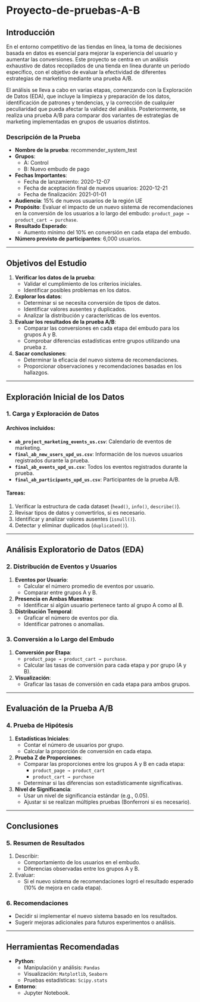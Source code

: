 # Proyecto-de-pruebas-A-B

## Introducción
En el entorno competitivo de las tiendas en línea, la toma de decisiones basada en datos es esencial para mejorar la experiencia del usuario y aumentar las conversiones. Este proyecto se centra en un análisis exhaustivo de datos recopilados de una tienda en línea durante un período específico, con el objetivo de evaluar la efectividad de diferentes estrategias de marketing mediante una prueba A/B.

El análisis se lleva a cabo en varias etapas, comenzando con la Exploración de Datos (EDA), que incluye la limpieza y preparación de los datos, identificación de patrones y tendencias, y la corrección de cualquier peculiaridad que pueda afectar la validez del análisis. Posteriormente, se realiza una prueba A/B para comparar dos variantes de estrategias de marketing implementadas en grupos de usuarios distintos.

### Descripción de la Prueba
- **Nombre de la prueba**: recommender_system_test
- **Grupos**:
  - A: Control
  - B: Nuevo embudo de pago
- **Fechas Importantes**:
  - Fecha de lanzamiento: 2020-12-07
  - Fecha de aceptación final de nuevos usuarios: 2020-12-21
  - Fecha de finalización: 2021-01-01
- **Audiencia**: 15% de nuevos usuarios de la región UE
- **Propósito**: Evaluar el impacto de un nuevo sistema de recomendaciones en la conversión de los usuarios a lo largo del embudo: 
  `product_page → product_cart → purchase`.
- **Resultado Esperado**:
  - Aumento mínimo del 10% en conversión en cada etapa del embudo.
- **Número previsto de participantes**: 6,000 usuarios.

---

## Objetivos del Estudio
1. **Verificar los datos de la prueba**:
   - Validar el cumplimiento de los criterios iniciales.
   - Identificar posibles problemas en los datos.
2. **Explorar los datos**:
   - Determinar si se necesita conversión de tipos de datos.
   - Identificar valores ausentes y duplicados.
   - Analizar la distribución y características de los eventos.
3. **Evaluar los resultados de la prueba A/B**:
   - Comparar las conversiones en cada etapa del embudo para los grupos A y B.
   - Comprobar diferencias estadísticas entre grupos utilizando una prueba z.
4. **Sacar conclusiones**:
   - Determinar la eficacia del nuevo sistema de recomendaciones.
   - Proporcionar observaciones y recomendaciones basadas en los hallazgos.

---

## Exploración Inicial de los Datos

### 1. Carga y Exploración de Datos
#### Archivos incluidos:
- **`ab_project_marketing_events_us.csv`**: Calendario de eventos de marketing.
- **`final_ab_new_users_upd_us.csv`**: Información de los nuevos usuarios registrados durante la prueba.
- **`final_ab_events_upd_us.csv`**: Todos los eventos registrados durante la prueba.
- **`final_ab_participants_upd_us.csv`**: Participantes de la prueba A/B.

#### Tareas:
1. Verificar la estructura de cada dataset (`head()`, `info()`, `describe()`).
2. Revisar tipos de datos y convertirlos, si es necesario.
3. Identificar y analizar valores ausentes (`isnull()`).
4. Detectar y eliminar duplicados (`duplicated()`).

---

## Análisis Exploratorio de Datos (EDA)

### 2. Distribución de Eventos y Usuarios
1. **Eventos por Usuario**:
   - Calcular el número promedio de eventos por usuario.
   - Comparar entre grupos A y B.
2. **Presencia en Ambas Muestras**:
   - Identificar si algún usuario pertenece tanto al grupo A como al B.
3. **Distribución Temporal**:
   - Graficar el número de eventos por día.
   - Identificar patrones o anomalías.

### 3. Conversión a lo Largo del Embudo
1. **Conversión por Etapa**:
   - `product_page → product_cart → purchase`.
   - Calcular las tasas de conversión para cada etapa y por grupo (A y B).
2. **Visualización**:
   - Graficar las tasas de conversión en cada etapa para ambos grupos.

---

## Evaluación de la Prueba A/B

### 4. Prueba de Hipótesis
1. **Estadísticas Iniciales**:
   - Contar el número de usuarios por grupo.
   - Calcular la proporción de conversión en cada etapa.
2. **Prueba Z de Proporciones**:
   - Comparar las proporciones entre los grupos A y B en cada etapa:
     - `product_page → product_cart`
     - `product_cart → purchase`
   - Determinar si las diferencias son estadísticamente significativas.
3. **Nivel de Significancia**:
   - Usar un nivel de significancia estándar (e.g., 0.05).
   - Ajustar si se realizan múltiples pruebas (Bonferroni si es necesario).

---

## Conclusiones

### 5. Resumen de Resultados
1. Describir:
   - Comportamiento de los usuarios en el embudo.
   - Diferencias observadas entre los grupos A y B.
2. Evaluar:
   - Si el nuevo sistema de recomendaciones logró el resultado esperado (10% de mejora en cada etapa).

### 6. Recomendaciones
- Decidir si implementar el nuevo sistema basado en los resultados.
- Sugerir mejoras adicionales para futuros experimentos o análisis.

---

## Herramientas Recomendadas
- **Python**:
  - Manipulación y análisis: `Pandas`
  - Visualización: `Matplotlib`, `Seaborn`
  - Pruebas estadísticas: `Scipy.stats`
- **Entorno**:
  - Jupyter Notebook.
